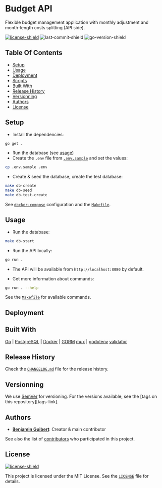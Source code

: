 # Budget API

Flexible budget management application with monthly adjustment and month-length
costs splitting (API side).

[![license-shield][]](LICENSE)
![last-commit-shield][]
![go-version-shield][]

## Table Of Contents

- [Setup](#setup)
- [Usage](#usage)
- [Deployment](#deployment)
- [Scripts](#scripts)
- [Built With](#built-with)
- [Release History](#release-history)
- [Versionning](#versionning)
- [Authors](#authors)
- [License](#license)

## Setup

- Install the dependencies:

```bash
go get .
```

- Run the database (see [usage](#Usage))
- Create the `.env` file from [`.env.sample`](.env.sample) and set the values:

```bash
cp .env.sample .env
```

- Create & seed the database, create the test database:

```bash
make db-create
make db-seed
make db-test-create
```

See [`docker-compose`](docker-compose.yml) configuration and the [`Makefile`](Makefile).

## Usage

- Run the database:

```bash
make db-start
```

- Run the API locally:

```bash
go run .
```

- The API will be available from `http://localhost:8080` by default.

- Get more information about commands:

```bash
go run . --help
```

See the [`Makefile`](Makefile) for available commands.

## Deployment

## Built With

[Go](https://golang.org) |
[PostgreSQL](https://www.postgresql.org) |
[Docker](https://www.docker.com) |
[GORM](https://gorm.io/index.html)
[mux](https://github.com/gorilla/mux) |
[godotenv](https://github.com/joho/godotenv)
[validator](https://github.com/go-playground/validator)

## Release History

Check the [`CHANGELOG.md`](CHANGELOG.md) file for the release history.

## Versionning

We use [SemVer](http://semver.org/) for versioning. For the versions available,
see the [tags on this repository][tags-link].

## Authors

- **[Benjamin Guibert](https://github.com/benjamin-guibert)**: Creator & main
  contributor

See also the list of [contributors][contributors-link] who participated in this
project.

## License

[![license-shield][]](LICENSE)

This project is licensed under the MIT License. See the [`LICENSE`](LICENSE)
file for details.

[test-workflow-shield]: https://github.com/benjamin-guibert/budget-api/workflows/Test/badge.svg?branch=main
[contributors-link]: https://github.com/benjamin-guibert/budget-api/contributors
[license-shield]: https://img.shields.io/github/license/benjamin-guibert/budget-api.svg
[go-version-shield]: https://img.shields.io/github/go-mod/go-version/benjamin-guibert/budget-api
[last-commit-shield]:
https://img.shields.io/github/last-commit/benjamin-guibert/budget-api

